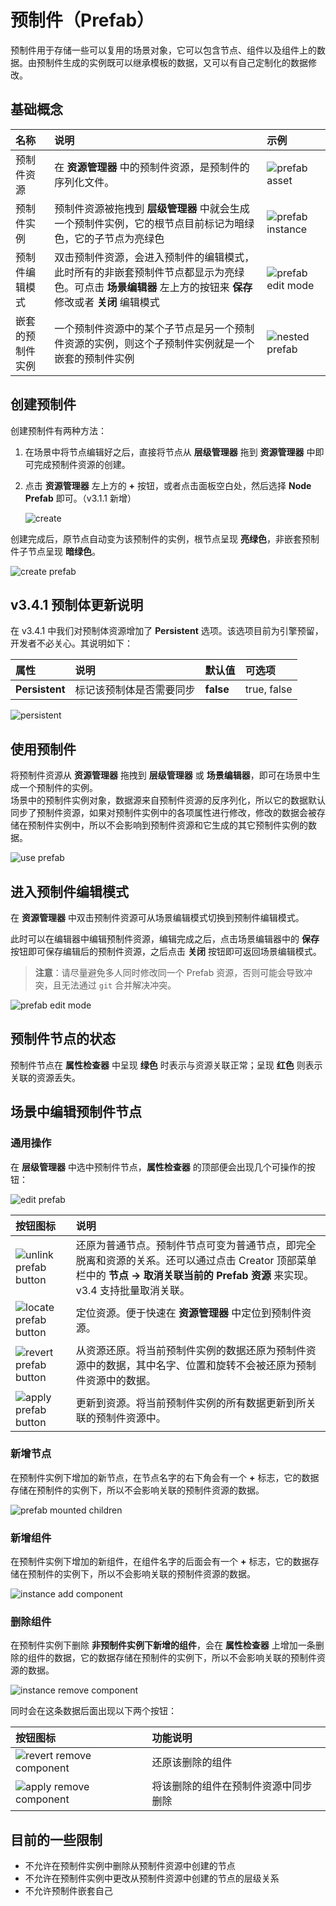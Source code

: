 # 预制件（Prefab）

预制件用于存储一些可以复用的场景对象，它可以包含节点、组件以及组件上的数据。由预制件生成的实例既可以继承模板的数据，又可以有自己定制化的数据修改。

## 基础概念

| 名称  | 说明  | 示例 |
| :--- | :--- | :--- |
| 预制件资源      | 在 **资源管理器** 中的预制件资源，是预制件的序列化文件。| ![prefab asset](prefab/prefab-asset.png) |
| 预制件实例      | 预制件资源被拖拽到 **层级管理器** 中就会生成一个预制件实例，它的根节点目前标记为暗绿色，它的子节点为亮绿色 | ![prefab instance](prefab/prefab-instance.png) |
| 预制件编辑模式   | 双击预制件资源，会进入预制件的编辑模式，此时所有的非嵌套预制件节点都显示为亮绿色。可点击 **场景编辑器** 左上方的按钮来 **保存** 修改或者 **关闭** 编辑模式 | ![prefab edit mode](prefab/prefab-edit-mode.png) |
| 嵌套的预制件实例 | 一个预制件资源中的某个子节点是另一个预制件资源的实例，则这个子预制件实例就是一个嵌套的预制件实例 | ![nested prefab](prefab/nested-prefab.png) |

## 创建预制件

创建预制件有两种方法：

1. 在场景中将节点编辑好之后，直接将节点从 **层级管理器** 拖到 **资源管理器** 中即可完成预制件资源的创建。

2. 点击 **资源管理器** 左上方的 **+** 按钮，或者点击面板空白处，然后选择 **Node Prefab** 即可。（v3.1.1 新增）

    ![create](prefab/create.png)

创建完成后，原节点自动变为该预制件的实例，根节点呈现 **亮绿色**，非嵌套预制件子节点呈现 **暗绿色**。

![create prefab](prefab/create-prefab.gif)

## v3.4.1 预制体更新说明

在 v3.4.1 中我们对预制体资源增加了 **Persistent** 选项。该选项目前为引擎预留，开发者不必关心。其说明如下：

| 属性  | 说明 | 默认值 | 可选项 |
| :--- | :--- | :--- | :--- |
| **Persistent** | 标记该预制体是否需要同步 | **false** | true, false |

![persistent](prefab/persistent.png)

## 使用预制件

将预制件资源从 **资源管理器** 拖拽到 **层级管理器** 或 **场景编辑器**，即可在场景中生成一个预制件的实例。<br>
场景中的预制件实例对象，数据源来自预制件资源的反序列化，所以它的数据默认同步了预制件资源，如果对预制件实例中的各项属性进行修改，修改的数据会被存储在预制件实例中，所以不会影响到预制件资源和它生成的其它预制件实例的数据。

![use prefab](prefab/use-prefab.gif)

## 进入预制件编辑模式

在 **资源管理器** 中双击预制件资源可从场景编辑模式切换到预制件编辑模式。

此时可以在编辑器中编辑预制件资源，编辑完成之后，点击场景编辑器中的 **保存** 按钮即可保存编辑后的预制件资源，之后点击 **关闭** 按钮即可返回场景编辑模式。

> **注意**：请尽量避免多人同时修改同一个 Prefab 资源，否则可能会导致冲突，且无法通过 `git` 合并解决冲突。

![prefab edit mode](prefab/prefab-edit-mode.gif)

## 预制件节点的状态

预制件节点在 **属性检查器** 中呈现 **绿色** 时表示与资源关联正常；呈现 **红色** 则表示关联的资源丢失。

## 场景中编辑预制件节点

### 通用操作

在 **层级管理器** 中选中预制件节点，**属性检查器** 的顶部便会出现几个可操作的按钮：

![edit prefab](prefab/edit-prefab.png)

| 按钮图标  | 说明 |
| :--- | :--- |
| ![unlink prefab button](prefab/unlink-prefab-button.png) | 还原为普通节点。预制件节点可变为普通节点，即完全脱离和资源的关系。还可以通过点击 Creator 顶部菜单栏中的 **节点 -> 取消关联当前的 Prefab 资源** 来实现。v3.4 支持批量取消关联。 |
| ![locate prefab button](prefab/locate-prefab-button.png) | 定位资源。便于快速在 **资源管理器** 中定位到预制件资源。 |
| ![revert prefab button](prefab/revert-prefab-button.png) | 从资源还原。将当前预制件实例的数据还原为预制件资源中的数据，其中名字、位置和旋转不会被还原为预制件资源中的数据。 |
| ![apply prefab button](prefab/apply-prefab-button.png)   | 更新到资源。将当前预制件实例的所有数据更新到所关联的预制件资源中。 |

### 新增节点

在预制件实例下增加的新节点，在节点名字的右下角会有一个 **+** 标志，它的数据存储在预制件的实例下，所以不会影响关联的预制件资源的数据。

![prefab mounted children](prefab/prefab-mounted-children.png)

### 新增组件

在预制件实例下增加的新组件，在组件名字的后面会有一个 **+** 标志，它的数据存储在预制件的实例下，所以不会影响关联的预制件资源的数据。

![instance add component](prefab/instance-add-component.png)

### 删除组件

在预制件实例下删除 **非预制件实例下新增的组件**，会在 **属性检查器** 上增加一条删除的组件的数据，它的数据存储在预制件的实例下，所以不会影响关联的预制件资源的数据。

![instance remove component](prefab/instance-remove-component.png)

同时会在这条数据后面出现以下两个按钮：

| 按钮图标  | 功能说明 |
| :--- | :--- |
| ![revert remove component](prefab/revert-remove-component.png) | 还原该删除的组件 |
| ![apply remove component](prefab/apply-remove-component.png)   | 将该删除的组件在预制件资源中同步删除 |

## 目前的一些限制

- 不允许在预制件实例中删除从预制件资源中创建的节点
- 不允许在预制件实例中更改从预制件资源中创建的节点的层级关系
- 不允许预制件嵌套自己
